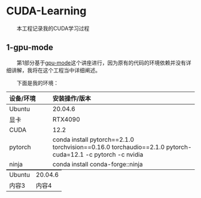 # CUDA-Learning
&#8195;&#8195;本工程记录我的CUDA学习过程

## 1-gpu-mode
&#8195;&#8195;第1部分基于[gpu-mode](https://github.com/gpu-mode/lectures)这个讲座进行，因为原有的代码的环境依赖并没有详细讲解，我将在这个工程当中详细阐述。

&#8195;&#8195;下面是我的环境：
<style>
table
{
    margin: auto;
}
</style>

| <div style="width:100px">设备/环境</div> | 安装操作/版本 | 
| :-------- |  :-------- |
| Ubuntu | 20.04.6 |
| 显卡 | RTX4090 |
| CUDA | 12.2 |
| pytorch | conda install pytorch==2.1.0 torchvision==0.16.0 torchaudio==2.1.0 pytorch-cuda=12.1 -c pytorch -c nvidia |
| ninja | conda install conda-forge::ninja |

<table align="center">
  <tr>
    <td>Ubuntu</td>
    <td>20.04.6</td>
  </tr>
  <tr>
    <td>内容3</td>
    <td>内容4</td>
  </tr>
</table>